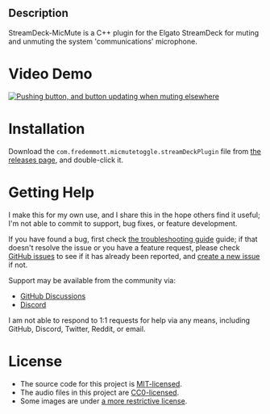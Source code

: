## Description

StreamDeck-MicMute is a C++ plugin for the Elgato StreamDeck for muting and unmuting the system 'communications' microphone.

# Video Demo

[![Pushing button, and button updating when muting elsewhere](https://img.youtube.com/vi/WrsqExqfLCg/0.jpg)](https://www.youtube.com/watch?v=WrsqExqfLCg)

# Installation

Download the `com.fredemmott.micmutetoggle.streamDeckPlugin` file from [the releases page](https://github.com/fredemmott/StreamDeck-MicMute/releases), and double-click it.

# Getting Help

I make this for my own use, and I share this in the hope others find it useful; I'm not able to commit to support, bug fixes, or feature development.

If you have found a bug, first check [the troubleshooting guide](TROUBLESHOOTING.md) guide; if that doesn't resolve the issue or you have a feature request, please check [GitHub issues](https://github.com/fredemmott/StreamDeck-AudioMute/issues) to see if it has already been reported, and [create a new issue](https://github.com/fredemmott/StreamDeck-AudioMute/issues/new) if not.

Support may be available from the community via:
* [GitHub Discussions](https://github.com/fredemmott/StreamDeck-CPPSDK/discussions)
* [Discord](https://discord.gg/CWrvKfuff3)

I am not able to respond to 1:1 requests for help via any means, including GitHub, Discord, Twitter, Reddit, or email.

# License

- The source code for this project is [MIT-licensed](LICENSE).
- The audio files in this project are [CC0-licensed](LICENSE.AUDIO-FILES).
- Some images are under [a more restrictive license](LICENSE.GLYPHICONS).
